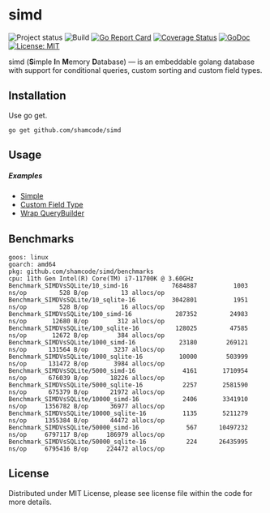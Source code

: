 simd
=================
![Project status](https://img.shields.io/badge/version-0.2.0-green.svg)
![Build](https://github.com/shamcode/simd/actions/workflows/workflow.yml/badge.svg)
[![Go Report Card](https://goreportcard.com/badge/github.com/shamcode/simd)](https://goreportcard.com/report/github.com/shamcode/simd)
[![Coverage Status](https://coveralls.io/repos/github/shamcode/simd/badge.svg?branch=master)](https://coveralls.io/github/shamcode/simd?branch=master)
[![GoDoc](https://godoc.org/github.com/shamcode/simd?status.svg)](https://pkg.go.dev/github.com/shamcode/simd)
[![License: MIT](https://img.shields.io/badge/License-MIT-yellow.svg)](https://opensource.org/licenses/MIT)

simd (**S**imple **I**n **M**emory **D**atabase) &mdash; is an embeddable golang database with support for conditional queries, custom sorting and custom field types.


Installation
------------
 
Use go get.

    go get github.com/shamcode/simd

Usage
------

##### Examples

- [Simple](https://github.com/shamcode/simd/blob/master/examples/common/main.go)
- [Custom Field Type](https://github.com/shamcode/simd/blob/master/examples/custom-field-time)
- [Wrap QueryBuilder](https://github.com/shamcode/simd/blob/master/examples/wrap-query-builder)


Benchmarks
------
```text
goos: linux
goarch: amd64
pkg: github.com/shamcode/simd/benchmarks
cpu: 11th Gen Intel(R) Core(TM) i7-11700K @ 3.60GHz
Benchmark_SIMDVsSQLite/10_simd-16         	 7684887	      1003 ns/op	     528 B/op	      13 allocs/op
Benchmark_SIMDVsSQLite/10_sqlite-16       	 3042801	      1951 ns/op	     528 B/op	      16 allocs/op
Benchmark_SIMDVsSQLite/100_simd-16        	  287352	     24983 ns/op	   12680 B/op	     312 allocs/op
Benchmark_SIMDVsSQLite/100_sqlite-16      	  128025	     47585 ns/op	   12672 B/op	     384 allocs/op
Benchmark_SIMDVsSQLite/1000_simd-16       	   23180	    269121 ns/op	  131564 B/op	    3237 allocs/op
Benchmark_SIMDVsSQLite/1000_sqlite-16     	   10000	    503999 ns/op	  131472 B/op	    3984 allocs/op
Benchmark_SIMDVsSQLite/5000_simd-16       	    4161	   1710954 ns/op	  676039 B/op	   18226 allocs/op
Benchmark_SIMDVsSQLite/5000_sqlite-16     	    2257	   2581590 ns/op	  675379 B/op	   21972 allocs/op
Benchmark_SIMDVsSQLite/10000_simd-16      	    2406	   3341910 ns/op	 1356782 B/op	   36977 allocs/op
Benchmark_SIMDVsSQLite/10000_sqlite-16    	    1135	   5211279 ns/op	 1355384 B/op	   44472 allocs/op
Benchmark_SIMDVsSQLite/50000_simd-16      	     567	  10497232 ns/op	 6797117 B/op	  186979 allocs/op
Benchmark_SIMDVsSQLite/50000_sqlite-16    	     224	  26435995 ns/op	 6795416 B/op	  224472 allocs/op

```

License
-------
Distributed under MIT License, please see license file within the code for more details.
